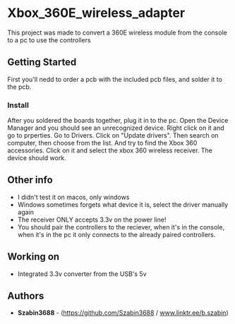 # Xbox_360E_wireless_adapter
This project was made to convert a 360E wireless module from the console to a pc to use the controllers


## Getting Started

First you'll nedd to order a pcb with the included pcb files, and solder it to the pcb.


### Install
After you soldered the boards together, plug it in to the pc. Open the Device Manager and you should see an unrecognized device. Right click on it and go to prperties. Go to Drivers. Click on "Update drivers". Then search on computer, then choose from the list. And try to find the Xbox 360 accessories. Click on it and select the xbox 360 wireless receiver. The device should work.

## Other info
- I didn't test it on macos, only windows
- Windows sometimes forgets what device it is, select the driver manually again
- The receiver ONLY accepts 3.3v on the power line!
- You should pair the controllers to the reciever, when it's in the console, when it's in the pc it only connects to the already paired controllers.

## Working on
- Integrated 3.3v converter from the USB's 5v


## Authors

  - **Szabin3688** - 
    (https://github.com/Szabin3688 / www.linktr.ee/b.szabin)
